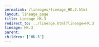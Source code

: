 ```yaml
---
permalink: /lineages/lineage_HK.3.html
layout: lineage_page
title: Lineage HK.3
redirect_to: ../lineage.html?lineage=HK.3
lineage: HK.3
parent: 
children: ['HK.3']
---
```

